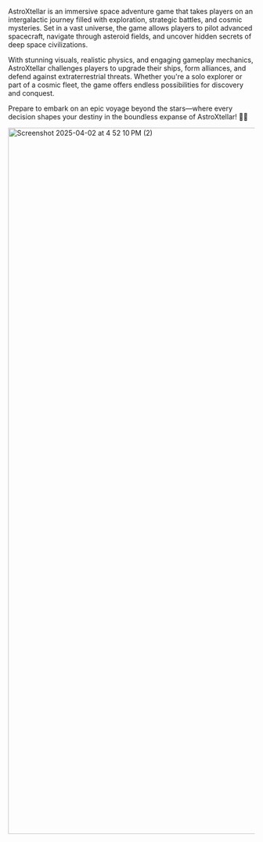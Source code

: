 
AstroXtellar is an immersive space adventure game that takes players on an intergalactic journey filled with exploration, strategic battles, and cosmic mysteries. Set in a vast universe, the game allows players to pilot advanced spacecraft, navigate through asteroid fields, and uncover hidden secrets of deep space civilizations.

With stunning visuals, realistic physics, and engaging gameplay mechanics, AstroXtellar challenges players to upgrade their ships, form alliances, and defend against extraterrestrial threats. Whether you're a solo explorer or part of a cosmic fleet, the game offers endless possibilities for discovery and conquest.

Prepare to embark on an epic voyage beyond the stars—where every decision shapes your destiny in the boundless expanse of AstroXtellar! 🚀✨

<img width="1440" alt="Screenshot 2025-04-02 at 4 52 10 PM (2)" src="https://github.com/user-attachments/assets/bed042b4-bd20-4131-b7a1-64e0c8b6dc3a" />
